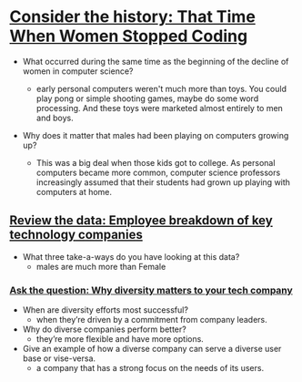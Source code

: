 # [Consider the history: That Time When Women Stopped Coding](https://www.npr.org/sections/money/2014/10/21/357629765/when-women-stopped-coding)

- What occurred during the same time as the beginning of the decline of women in computer science?

  - early personal computers weren't much more than toys. You could play pong or simple shooting games, maybe do some word processing. And these toys were marketed almost entirely to men and boys.

- Why does it matter that males had been playing on computers growing up?

  - This was a big deal when those kids got to college. As personal computers became more common, computer science professors increasingly assumed that their students had grown up playing with computers at home.

## [Review the data: Employee breakdown of key technology companies](https://informationisbeautiful.net/visualizations/diversity-in-tech/)

- What three take-a-ways do you have looking at this data?
  - males are much more than Female

### [Ask the question: Why diversity matters to your tech company](https://www.usatoday.com/story/tech/columnist/2015/07/21/why-diversity-matters-your-tech-company/30419871/)

- When are diversity efforts most successful?
  - when they’re driven by a commitment from company leaders.
- Why do diverse companies perform better?
  - they’re more flexible and have more options.
- Give an example of how a diverse company can serve a diverse
  user base or vise-versa.
  - a company that has a strong focus on the needs of its users.
